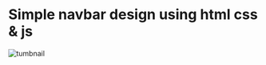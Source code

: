 # Simple navbar design using html css & js
![tumbnail](https://github.com/Flezcode/simple-navbar/assets/148942089/772796f0-a4a4-4ed4-af32-92b17cc12442)
